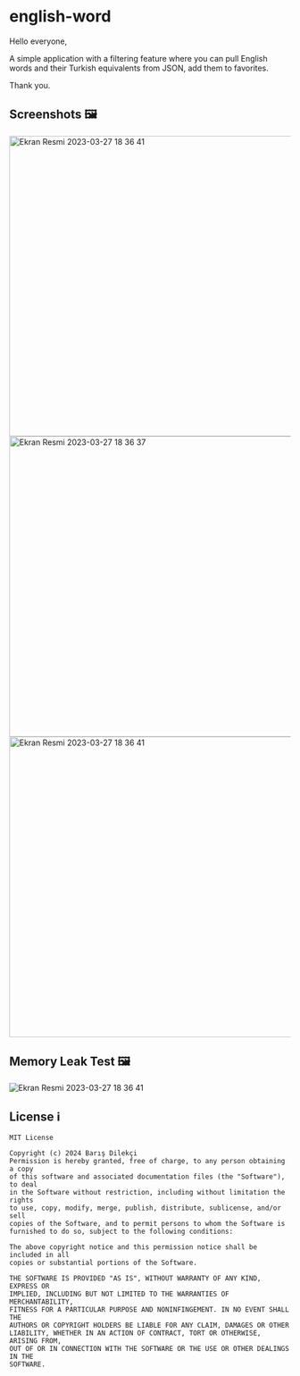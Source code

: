 # english-word

Hello everyone, 

A simple application with a filtering feature where you can pull English words and their Turkish equivalents from JSON, add them to favorites.

Thank you.

## Screenshots 🖼

<img height="538" alt="Ekran Resmi 2023-03-27 18 36 41" src="https://i.hizliresim.com/oexx2b5.png"> <img height="538" alt="Ekran Resmi 2023-03-27 18 36 37" src="https://i.hizliresim.com/iuprl4f.png"> 
<img height="538" alt="Ekran Resmi 2023-03-27 18 36 41" src="https://i.hizliresim.com/6nnwtax.png"> 

## Memory Leak Test 🖼
<img weight="2842" alt="Ekran Resmi 2023-03-27 18 36 41" src="https://i.hizliresim.com/7gwyocj.png">

## License ℹ️
```
MIT License

Copyright (c) 2024 Barış Dilekçi
Permission is hereby granted, free of charge, to any person obtaining a copy
of this software and associated documentation files (the "Software"), to deal
in the Software without restriction, including without limitation the rights
to use, copy, modify, merge, publish, distribute, sublicense, and/or sell
copies of the Software, and to permit persons to whom the Software is
furnished to do so, subject to the following conditions:

The above copyright notice and this permission notice shall be included in all
copies or substantial portions of the Software.

THE SOFTWARE IS PROVIDED "AS IS", WITHOUT WARRANTY OF ANY KIND, EXPRESS OR
IMPLIED, INCLUDING BUT NOT LIMITED TO THE WARRANTIES OF MERCHANTABILITY,
FITNESS FOR A PARTICULAR PURPOSE AND NONINFINGEMENT. IN NO EVENT SHALL THE
AUTHORS OR COPYRIGHT HOLDERS BE LIABLE FOR ANY CLAIM, DAMAGES OR OTHER
LIABILITY, WHETHER IN AN ACTION OF CONTRACT, TORT OR OTHERWISE, ARISING FROM,
OUT OF OR IN CONNECTION WITH THE SOFTWARE OR THE USE OR OTHER DEALINGS IN THE
SOFTWARE.
```
